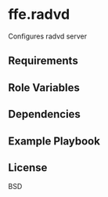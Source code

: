 ffe.radvd
=========

Configures radvd server

Requirements
------------

Role Variables
--------------

Dependencies
------------

Example Playbook
----------------

License
-------

BSD
